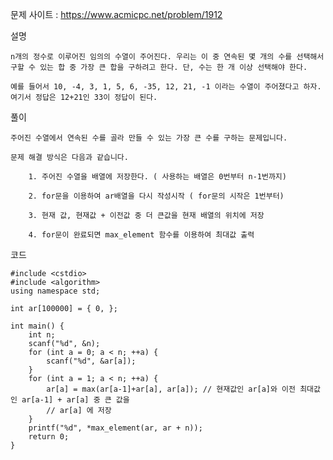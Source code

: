 문제 사이트 : https://www.acmicpc.net/problem/1912


설명

    n개의 정수로 이루어진 임의의 수열이 주어진다. 우리는 이 중 연속된 몇 개의 수를 선택해서 구할 수 있는 합 중 가장 큰 합을 구하려고 한다. 단, 수는 한 개 이상 선택해야 한다.

    예를 들어서 10, -4, 3, 1, 5, 6, -35, 12, 21, -1 이라는 수열이 주어졌다고 하자. 여기서 정답은 12+21인 33이 정답이 된다.


풀이

    주어진 수열에서 연속된 수를 골라 만들 수 있는 가장 큰 수를 구하는 문제입니다.

    문제 해결 방식은 다음과 같습니다.

        1. 주어진 수열을 배열에 저장한다. ( 사용하는 배열은 0번부터 n-1번까지)

        2. for문을 이용하여 ar배열을 다시 작성시작 ( for문의 시작은 1번부터)

        3. 현재 값, 현재값 + 이전값 중 더 큰값을 현재 배열의 위치에 저장

        4. for문이 완료되면 max_element 함수를 이용하여 최대값 출력 


코드

    #include <cstdio>
    #include <algorithm>
    using namespace std;

    int ar[100000] = { 0, };

    int main() {
        int n;
        scanf("%d", &n);
        for (int a = 0; a < n; ++a) {
            scanf("%d", &ar[a]);
        }
        for (int a = 1; a < n; ++a) {
            ar[a] = max(ar[a-1]+ar[a], ar[a]); // 현재값인 ar[a]와 이전 최대값인 ar[a-1] + ar[a] 중 큰 값을
            // ar[a] 에 저장
        }
        printf("%d", *max_element(ar, ar + n));
        return 0;
    }

